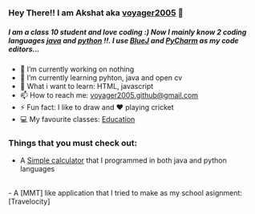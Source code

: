### Hey There!! I am Akshat aka [voyager2005] 👋

##### I am a class 10 student and love coding :) Now I mainly know 2 coding languages [java] and [python] !!. I use [BlueJ] and [PyCharm] as my code editors...
- 🔭 I’m currently working on nothing
- 🌱 I’m currently learning pyhton, java and open cv
- 📖 What i want to learn: HTML, javascript 
- 📫 How to reach me: voyager2005.github@gmail.com 
- ⚡ Fun fact: I like to draw and ❤ playing cricket
- 💻 My favourite classes: [Education]

### Things that you must check out:
- A [Simple calculator] that I programmed in both java and python languages 
<br />
- A [MMT] like application that I tried to make as my school asignment: [Travelocity] 

[Simple calculator]: https://github.com/voyager2005/simple-calculator.git
[Education]: http://www.techsparx.guru/
[voyager2005]: https://github.com/voyager2005
[java]: https://www.java.com/en/
[python]: https://www.python.org/
[BlueJ]: https://bluej.org/
[PyCharm]: https://www.jetbrains.com/pycharm/
[MMT]: https://en.wikipedia.org/wiki/MakeMyTrip
[Travelocity]: https://github.com/voyager2005/travel-accommodation.git
